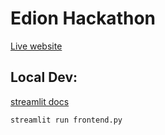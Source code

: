 # Edion Hackathon

[Live website](https://edionhackathon.streamlit.app/)

## Local Dev:
[streamlit docs](https://docs.streamlit.io/library/get-started/main-concepts)

````bash
streamlit run frontend.py
````